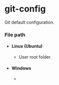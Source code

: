 # git-config
Git default configuration.

### File path
- #### Linux (Ubuntu)
  - User root folder.
- #### Windows
  - 
